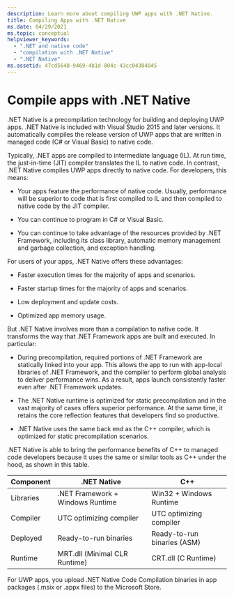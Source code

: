 ```yaml
---
description: Learn more about compiling UWP apps with .NET Native.
title: Compiling Apps with .NET Native
ms.date: 04/29/2021
ms.topic: conceptual
helpviewer_keywords:
  - ".NET and native code"
  - "compilation with .NET Native"
  - ".NET Native"
ms.assetid: 47cd5648-9469-4b1d-804c-43cc04384045
---
```

# Compile apps with .NET Native

.NET Native is a precompilation technology for building and deploying UWP apps. .NET Native is included with Visual Studio 2015 and later versions. It automatically compiles the release version of UWP apps that are written in managed code (C# or Visual Basic) to native code.

Typically, .NET apps are compiled to intermediate language (IL). At run time, the just-in-time (JIT) compiler translates the IL to native code. In contrast, .NET Native compiles UWP apps directly to native code. For developers, this means:

- Your apps feature the performance of native code. Usually, performance will be superior to code that is first compiled to IL and then compiled to native code by the JIT compiler.

- You can continue to program in C# or Visual Basic.

- You can continue to take advantage of the resources provided by .NET Framework, including its class library, automatic memory management and garbage collection, and exception handling.

For users of your apps, .NET Native offers these advantages:

- Faster execution times for the majority of apps and scenarios.

- Faster startup times for the majority of apps and scenarios.

- Low deployment and update costs.

- Optimized app memory usage.

But .NET Native involves more than a compilation to native code. It transforms the way that .NET Framework apps are built and executed. In particular:

- During precompilation, required portions of .NET Framework are statically linked into your app. This allows the app to run with app-local libraries of .NET Framework, and the compiler to perform global analysis to deliver performance wins. As a result, apps launch consistently faster even after .NET Framework updates.

- The .NET Native runtime is optimized for static precompilation and in the vast majority of cases offers superior performance. At the same time, it retains the core reflection features that developers find so productive.

- .NET Native uses the same back end as the C++ compiler, which is optimized for static precompilation scenarios.

.NET Native is able to bring the performance benefits of C++ to managed code developers because it uses the same or similar tools as C++ under the hood, as shown in this table.

| Component | .NET Native                      | C++                         |
|-----------|----------------------------------|-----------------------------|
| Libraries | .NET Framework + Windows Runtime | Win32 + Windows Runtime     |
| Compiler  | UTC optimizing compiler          | UTC optimizing compiler     |
| Deployed  | Ready-to-run binaries            | Ready-to-run binaries (ASM) |
| Runtime   | MRT.dll (Minimal CLR Runtime)    | CRT.dll (C Runtime)         |

For UWP apps, you upload .NET Native Code Compilation binaries in app packages (.msix or .appx files) to the Microsoft Store.
